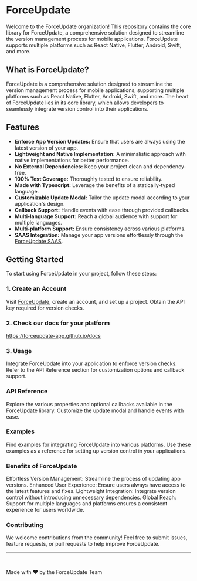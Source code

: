 # ForceUpdate

Welcome to the ForceUpdate organization! This repository contains the core library for ForceUpdate, a comprehensive solution designed to streamline the version management process for mobile applications. ForceUpdate supports multiple platforms such as React Native, Flutter, Android, Swift, and more.

## What is ForceUpdate?

ForceUpdate is a comprehensive solution designed to streamline the version management process for mobile applications, supporting multiple platforms such as React Native, Flutter, Android, Swift, and more. The heart of ForceUpdate lies in its core library, which allows developers to seamlessly integrate version control into their applications.

## Features

- **Enforce App Version Updates:** Ensure that users are always using the latest version of your app.
- **Lightweight and Native Implementation:** A minimalistic approach with native implementations for better performance.
- **No External Dependencies:** Keep your project clean and dependency-free.
- **100% Test Coverage:** Thoroughly tested to ensure reliability.
- **Made with Typescript:** Leverage the benefits of a statically-typed language.
- **Customizable Update Modal:** Tailor the update modal according to your application's design.
- **Callback Support:** Handle events with ease through provided callbacks.
- **Multi-language Support:** Reach a global audience with support for multiple languages.
- **Multi-platform Support:** Ensure consistency across various platforms.
- **SAAS Integration:** Manage your app versions effortlessly through the [ForceUpdate SAAS](https://forceupdate.app).

## Getting Started

To start using ForceUpdate in your project, follow these steps:

### 1. Create an Account

Visit [ForceUpdate](https://forceupdate.app), create an account, and set up a project. Obtain the API key required for version checks.

### 2. Check our docs for your platform

https://forceupdate-app.github.io/docs

### 3. Usage
Integrate ForceUpdate into your application to enforce version checks. Refer to the API Reference section for customization options and callback support.

### API Reference

Explore the various properties and optional callbacks available in the ForceUpdate library. Customize the update modal and handle events with ease.

### Examples

Find examples for integrating ForceUpdate into various platforms. Use these examples as a reference for setting up version control in your applications.

### Benefits of ForceUpdate

Effortless Version Management: Streamline the process of updating app versions.
Enhanced User Experience: Ensure users always have access to the latest features and fixes.
Lightweight Integration: Integrate version control without introducing unnecessary dependencies.
Global Reach: Support for multiple languages and platforms ensures a consistent experience for users worldwide.

### Contributing

We welcome contributions from the community! Feel free to submit issues, feature requests, or pull requests to help improve ForceUpdate.

---
<br />

Made with ❤️ by the ForceUpdate Team
